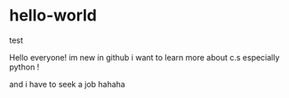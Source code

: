 # hello-world
test

Hello everyone!
im new in github 
i want to learn more about c.s
especially python !

and i have to seek a job hahaha


